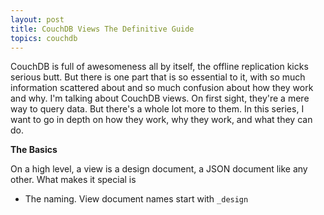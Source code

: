 ```yaml
---
layout: post
title: CouchDB Views The Definitive Guide
topics: couchdb
---
```

CouchDB is full of awesomeness all by itself, the offline replication kicks serious butt. But there is one part that is
so essential to it, with so much information scattered about and so much confusion about how they work and why. I'm
talking about CouchDB views. On first sight, they're a mere way to query data. But there's a whole lot more to them. In
this series, I want to go in depth on how they work, why they work, and what they can do.

**The Basics**

On a high level, a view is a design document, a JSON document like any other. What makes it special is

* The naming. View document names start with `_design`
